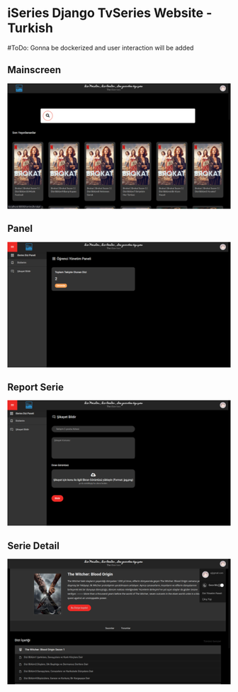 # iSeries Django TvSeries Website - Turkish 

#ToDo: Gonna be dockerized and user interaction will be added

## Mainscreen
![mainscreen](./iseries/static/imagges/mainscreen.png)
## Panel
![panelfirstlook](./iseries/static/imagges/panelfirstlook.png)
## Report Serie
![report](./iseries/static/imagges/report.png)
## Serie Detail
![seriedetail](./iseries/static/imagges/seriedetail.png)
